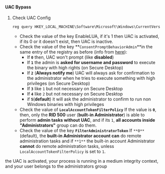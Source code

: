 #### UAC Bypass

1. Check UAC Config

   ```powershell
   reg query HKEY_LOCAL_MACHINE\Software\Microsoft\Windows\CurrentVersion\Policies\System\
   ```

   - Check the value of the key EnableLUA, if it's 1 then UAC is activated, if its 0 or it doesn't exist, then UAC is inactive.
   - Check the value of the key **`ConsentPromptBehaviorAdmin`**in the same entry of the registry as before (info from [here](https://docs.microsoft.com/en-us/openspecs/windows_protocols/ms-gpsb/341747f5-6b5d-4d30-85fc-fa1cc04038d4)):
     - If **`0`** then, UAC won't prompt (like **disabled**)
     - If **`1`** the admin is **asked for username and password** to execute the binary with high rights (on Secure Desktop)
     - If **`2`** (**Always notify me**) UAC will always ask for confirmation to the administrator when he tries to execute something with high privileges (on Secure Desktop)
     - If **`3`** like `1` but not necessary on Secure Desktop
     - If **`4`** like `2` but not necessary on Secure Desktop
     - if **`5`**(**default**) it will ask the administrator to confirm to run non Windows binaries with high privileges
   - Check the value of **`LocalAccountTokenFilterPolicy`**  If the value is **`0`**, then, only the **RID 500** user (**built-in Administrator**) is able to perform **admin tasks without UAC**, and if its `1`, **all accounts inside "Administrators"** group can do them.
   - Check the value of the key **`FilterAdministratorToken`** If `**0**`(default), the **built-in Administrator account can** do remote administration tasks and if `**1**` the built-in account Administrator **cannot** do remote administration tasks, unless `LocalAccountTokenFilterPolicy` is set to `1`.

the UAC is activated, your process is running in a medium integrity context, and your user belongs to the administrators group